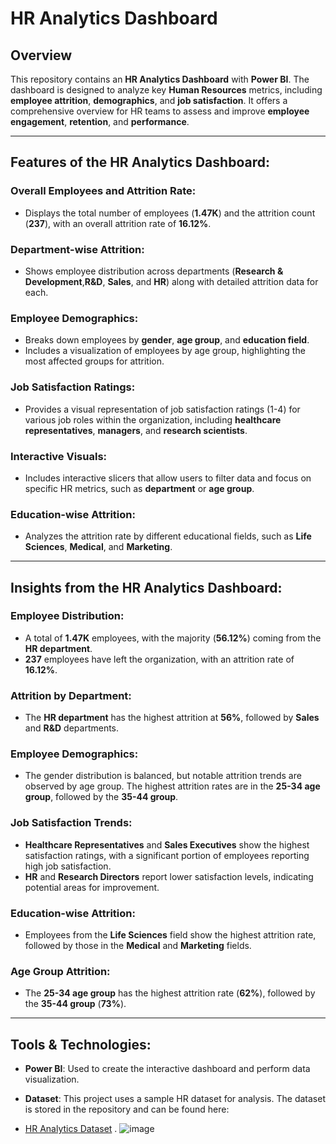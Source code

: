 # HR Analytics Dashboard

## Overview

This repository contains an **HR Analytics Dashboard** with **Power BI**. The dashboard is designed to analyze key **Human Resources** metrics, including **employee attrition**, **demographics**, and **job satisfaction**. It offers a comprehensive overview for HR teams to assess and improve **employee engagement**, **retention**, and **performance**.

---

## Features of the HR Analytics Dashboard:

### Overall Employees and Attrition Rate:
- Displays the total number of employees (**1.47K**) and the attrition count (**237**), with an overall attrition rate of **16.12%**.

### Department-wise Attrition:
- Shows employee distribution across departments (**Research & Development**,**R&D**, **Sales**, and **HR**) along with detailed attrition data for each.

### Employee Demographics:
- Breaks down employees by **gender**, **age group**, and **education field**.
- Includes a visualization of employees by age group, highlighting the most affected groups for attrition.

### Job Satisfaction Ratings:
- Provides a visual representation of job satisfaction ratings (1-4) for various job roles within the organization, including **healthcare representatives**, **managers**, and **research scientists**.

### Interactive Visuals:
- Includes interactive slicers that allow users to filter data and focus on specific HR metrics, such as **department** or **age group**.

### Education-wise Attrition:
- Analyzes the attrition rate by different educational fields, such as **Life Sciences**, **Medical**, and **Marketing**.

---

## Insights from the HR Analytics Dashboard:

### Employee Distribution:
- A total of **1.47K** employees, with the majority (**56.12%**) coming from the **HR department**.
- **237** employees have left the organization, with an attrition rate of **16.12%**.

### Attrition by Department:
- The **HR department** has the highest attrition at **56%**, followed by **Sales** and **R&D** departments.

### Employee Demographics:
- The gender distribution is balanced, but notable attrition trends are observed by age group. The highest attrition rates are in the **25-34 age group**, followed by the **35-44 group**.

### Job Satisfaction Trends:
- **Healthcare Representatives** and **Sales Executives** show the highest satisfaction ratings, with a significant portion of employees reporting high job satisfaction.
- **HR** and **Research Directors** report lower satisfaction levels, indicating potential areas for improvement.

### Education-wise Attrition:
- Employees from the **Life Sciences** field show the highest attrition rate, followed by those in the **Medical** and **Marketing** fields.

### Age Group Attrition:
- The **25-34 age group** has the highest attrition rate (**62%**), followed by the **35-44 group** (**73%**).

---

## Tools & Technologies:

- **Power BI**: Used to create the interactive dashboard and perform data visualization.
- **Dataset**:
This project uses a sample HR dataset for analysis. The dataset is stored in the repository and can be found here: 

- [HR Analytics Dataset](./path/to/your/datafile.csv)
.
![image](https://github.com/user-attachments/assets/2ac66a67-6791-45ae-b266-48fd2c8f989e)
















